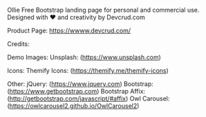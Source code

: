 Ollie Free Bootstrap landing page for personal and commercial use. Designed with ♥️ and creativity by Devcrud.com

Product Page: https://wwww.devcrud.com/

Credits:

Demo Images:
Unsplash: (https://www.unsplash.com)

Icons:
Themify Icons: (https://themify.me/themify-icons)

Other:
jQuery: (https://www.jquery.com)
Bootstrap: (https://www.getbootstrap.com)
Bootstrap Affix: (http://getbootstrap.com/javascript/#affix)
Owl Carousel: (https://owlcarousel2.github.io/OwlCarousel2)
